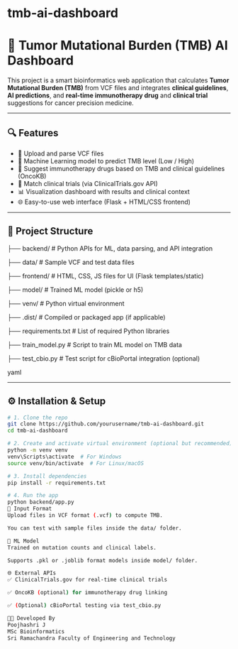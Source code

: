 # tmb-ai-dashboard
# 🧬 Tumor Mutational Burden (TMB) AI Dashboard

This project is a smart bioinformatics web application that calculates **Tumor Mutational Burden (TMB)** from VCF files and integrates **clinical guidelines**, **AI predictions**, and **real-time immunotherapy drug** and **clinical trial** suggestions for cancer precision medicine.

---

## 🔍 Features

- 📂 Upload and parse VCF files
- 🧠 Machine Learning model to predict TMB level (Low / High)
- 💊 Suggest immunotherapy drugs based on TMB and clinical guidelines (OncoKB)
- 🧪 Match clinical trials (via ClinicalTrials.gov API)
- 📊 Visualization dashboard with results and clinical context
- 🌐 Easy-to-use web interface (Flask + HTML/CSS frontend)

---

## 📁 Project Structure
├── backend/ # Python APIs for ML, data parsing, and API integration

├── data/ # Sample VCF and test data files

├── frontend/ # HTML, CSS, JS files for UI (Flask templates/static)

├── model/ # Trained ML model (pickle or h5)

├── venv/ # Python virtual environment

├── .dist/ # Compiled or packaged app (if applicable)

├── requirements.txt # List of required Python libraries

├── train_model.py # Script to train ML model on TMB data

├── test_cbio.py # Test script for cBioPortal integration (optional)

yaml

---

## ⚙️ Installation & Setup

```bash
# 1. Clone the repo
git clone https://github.com/yourusername/tmb-ai-dashboard.git
cd tmb-ai-dashboard

# 2. Create and activate virtual environment (optional but recommended)
python -m venv venv
venv\Scripts\activate  # For Windows
source venv/bin/activate  # For Linux/macOS

# 3. Install dependencies
pip install -r requirements.txt

# 4. Run the app
python backend/app.py
🧪 Input Format
Upload files in VCF format (.vcf) to compute TMB.

You can test with sample files inside the data/ folder.

🧠 ML Model
Trained on mutation counts and clinical labels.

Supports .pkl or .joblib format models inside model/ folder.

🌐 External APIs
✅ ClinicalTrials.gov for real-time clinical trials

✅ OncoKB (optional) for immunotherapy drug linking

✅ (Optional) cBioPortal testing via test_cbio.py

👩‍💻 Developed By
Poojhashri J
MSc Bioinformatics
Sri Ramachandra Faculty of Engineering and Technology




